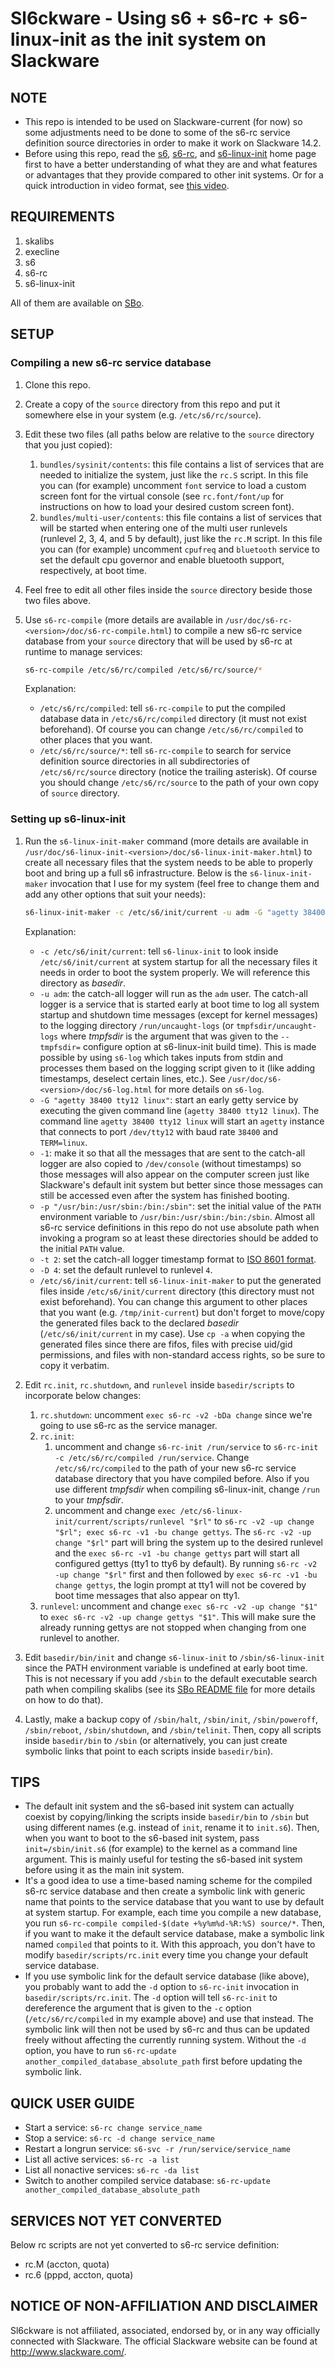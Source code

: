 # Sl6ckware - Using s6 + s6-rc + s6-linux-init as the init system on Slackware

## NOTE
* This repo is intended to be used on Slackware-current (for now) so some adjustments need to be done to some of the s6-rc service definition source directories in order to make it work on Slackware 14.2.
* Before using this repo, read the [s6](https://skarnet.org/software/s6/), [s6-rc](https://skarnet.org/software/s6-rc/), and [s6-linux-init](https://skarnet.org/software/s6-linux-init/) home page first to have a better understanding of what they are and what features or advantages that they provide compared to other init systems. Or for a quick introduction in video format, see [this video](https://www.youtube.com/watch?v=gZqIEstv5lM).

## REQUIREMENTS
1. skalibs
2. execline
3. s6
4. s6-rc
5. s6-linux-init

All of them are available on [SBo](https://slackbuilds.org/).

## SETUP
### Compiling a new s6-rc service database
1. Clone this repo.

2. Create a copy of the `source` directory from this repo and put it somewhere else in your system (e.g. `/etc/s6/rc/source`).

3. Edit these two files (all paths below are relative to the `source` directory that you just copied):
    1. `bundles/sysinit/contents`: this file contains a list of services that are needed to initialize the system, just like the `rc.S` script. In this file you can (for example) uncomment `font` service to load a custom screen font for the virtual console (see `rc.font/font/up` for instructions on how to load your desired custom screen font).
    2. `bundles/multi-user/contents`: this file contains a list of services that will be started when entering one of the multi user runlevels (runlevel 2, 3, 4, and 5 by default), just like the `rc.M` script. In this file you can (for example) uncomment `cpufreq` and `bluetooth` service to set the default cpu governor and enable bluetooth support, respectively, at boot time.

4. Feel free to edit all other files inside the `source` directory beside those two files above.

5. Use `s6-rc-compile` (more details are available in `/usr/doc/s6-rc-<version>/doc/s6-rc-compile.html`) to compile a new s6-rc service database from your `source` directory that will be used by s6-rc at runtime to manage services:

    ```bash
    s6-rc-compile /etc/s6/rc/compiled /etc/s6/rc/source/*
    ```

    Explanation:
    * `/etc/s6/rc/compiled`: tell `s6-rc-compile` to put the compiled database data in `/etc/s6/rc/compiled` directory (it must not exist beforehand). Of course you can change `/etc/s6/rc/compiled` to other places that you want.
    * `/etc/s6/rc/source/*`: tell `s6-rc-compile` to search for service definition source directories in all subdirectories of `/etc/s6/rc/source` directory (notice the trailing asterisk). Of course you should change `/etc/s6/rc/source` to the path of your own copy of `source` directory.

### Setting up s6-linux-init
1. Run the `s6-linux-init-maker` command (more details are available in `/usr/doc/s6-linux-init-<version>/doc/s6-linux-init-maker.html`) to create all necessary files that the system needs to be able to properly boot and bring up a full s6 infrastructure. Below is the `s6-linux-init-maker` invocation that I use for my system (feel free to change them and add any other options that suit your needs):

    ```bash
    s6-linux-init-maker -c /etc/s6/init/current -u adm -G "agetty 38400 tty12 linux" -1 -p "/usr/bin:/usr/sbin:/bin:/sbin" -t 2 -D 4 /etc/s6/init/current
    ```

    Explanation:
    * `-c /etc/s6/init/current`: tell `s6-linux-init` to look inside `/etc/s6/init/current` at system startup for all the necessary files it needs in order to boot the system properly. We will reference this directory as *basedir*.
    * `-u adm`: the catch-all logger will run as the `adm` user. The catch-all logger is a service that is started early at boot time to log all system startup and shutdown time messages (except for kernel messages) to the logging directory `/run/uncaught-logs` (or `tmpfsdir/uncaught-logs` where *tmpfsdir* is the argument that was given to the `--tmpfsdir=` configure option at s6-linux-init build time). This is made possible by using `s6-log` which takes inputs from stdin and processes them based on the logging script given to it (like adding timestamps, deselect certain lines, etc.). See `/usr/doc/s6-<version>/doc/s6-log.html` for more details on `s6-log`.
    * `-G "agetty 38400 tty12 linux"`: start an early getty service by executing the given command line (`agetty 38400 tty12 linux`). The command line `agetty 38400 tty12 linux` will start an `agetty` instance that connects to port `/dev/tty12` with baud rate `38400` and `TERM=linux`.
    * `-1`: make it so that all the messages that are sent to the catch-all logger are also copied to `/dev/console` (without timestamps) so those messages will also appear on the computer screen just like Slackware's default init system but better since those messages can still be accessed even after the system has finished booting.
    * `-p "/usr/bin:/usr/sbin:/bin:/sbin"`: set the initial value of the `PATH` environment variable to `/usr/bin:/usr/sbin:/bin:/sbin`. Almost all s6-rc service definitions in this repo do not use absolute path when invoking a program so at least these directories should be added to the initial `PATH` value.
    * `-t 2`: set the catch-all logger timestamp format to [ISO 8601 format](http://www.iso.org/iso/home/standards/iso8601.htm).
    * `-D 4`: set the default runlevel to runlevel `4`.
    * `/etc/s6/init/current`: tell `s6-linux-init-maker` to put the generated files inside `/etc/s6/init/current` directory (this directory must not exist beforehand). You can change this argument to other places that you want (e.g. `/tmp/init-current`) but don't forget to move/copy the generated files back to the declared *basedir* (`/etc/s6/init/current` in my case). Use `cp -a` when copying the generated files since there are fifos, files with precise uid/gid permissions, and files with non-standard access rights, so be sure to copy it verbatim.

2. Edit `rc.init`, `rc.shutdown`, and `runlevel` inside `basedir/scripts` to incorporate below changes:
    1. `rc.shutdown`: uncomment `exec s6-rc -v2 -bDa change` since we're going to use s6-rc as the service manager.
    2. `rc.init`:
        1. uncomment and change `s6-rc-init /run/service` to `s6-rc-init -c /etc/s6/rc/compiled /run/service`. Change `/etc/s6/rc/compiled` to the path of your new s6-rc service database directory that you have compiled before. Also if you use different *tmpfsdir* when compiling s6-linux-init, change `/run` to your *tmpfsdir*.
        2. uncomment and change `exec /etc/s6-linux-init/current/scripts/runlevel "$rl"` to `s6-rc -v2 -up change "$rl"; exec s6-rc -v1 -bu change gettys`. The `s6-rc -v2 -up change "$rl"` part will bring the system up to the desired runlevel and the `exec s6-rc -v1 -bu change gettys` part will start all configured gettys (tty1 to tty6 by default). By running `s6-rc -v2 -up change "$rl"` first and then followed by `exec s6-rc -v1 -bu change gettys`, the login prompt at tty1 will not be covered by boot time messages that also appear on tty1.
    3. `runlevel`: uncomment and change `exec s6-rc -v2 -up change "$1"` to `exec s6-rc -v2 -up change gettys "$1"`. This will make sure the already running gettys are not stopped when changing from one runlevel to another.

3. Edit `basedir/bin/init` and change `s6-linux-init` to `/sbin/s6-linux-init` since the PATH environment variable is undefined at early boot time. This is not necessary if you add `/sbin` to the default executable search path when compiling skalibs (see its [SBo README file](https://slackbuilds.org/slackbuilds/14.2/libraries/skalibs/README) for more details on how to do that).

4. Lastly, make a backup copy of `/sbin/halt`, `/sbin/init`, `/sbin/poweroff`, `/sbin/reboot`, `/sbin/shutdown`, and `/sbin/telinit`. Then, copy all scripts inside `basedir/bin` to `/sbin` (or alternatively, you can just create symbolic links that point to each scripts inside `basedir/bin`).

## TIPS
* The default init system and the s6-based init system can actually coexist by copying/linking the scripts inside `basedir/bin` to `/sbin` but using different names (e.g. instead of `init`, rename it to `init.s6`). Then, when you want to boot to the s6-based init system, pass `init=/sbin/init.s6` (for example) to the kernel as a command line argument. This is mainly useful for testing the s6-based init system before using it as the main init system.
* It's a good idea to use a time-based naming scheme for the compiled s6-rc service database and then create a symbolic link with generic name that points to the service database that you want to use by default at system startup. For example, each time you compile a new database, you run `s6-rc-compile compiled-$(date +%y%m%d-%R:%S) source/*`. Then, if you want to make it the default service database, make a symbolic link named `compiled` that points to it. With this approach, you don't have to modify `basedir/scripts/rc.init` every time you change your default service database.
* If you use symbolic link for the default service database (like above), you probably want to add the `-d` option to `s6-rc-init` invocation in `basedir/scripts/rc.init`. The `-d` option will tell `s6-rc-init` to dereference the argument that is given to the `-c` option (`/etc/s6/rc/compiled` in my example above) and use that instead. The symbolic link will then not be used by s6-rc and thus can be updated freely without affecting the currently running system. Without the `-d` option, you have to run `s6-rc-update another_compiled_database_absolute_path` first before updating the symbolic link.

## QUICK USER GUIDE
* Start a service: `s6-rc change service_name`
* Stop a service: `s6-rc -d change service_name`
* Restart a longrun service: `s6-svc -r /run/service/service_name`
* List all active services: `s6-rc -a list`
* List all nonactive services: `s6-rc -da list`
* Switch to another compiled service database: `s6-rc-update another_compiled_database_absolute_path`

## SERVICES NOT YET CONVERTED
Below rc scripts are not yet converted to s6-rc service definition:
- rc.M (accton, quota)
- rc.6 (pppd, accton, quota)

## NOTICE OF NON-AFFILIATION AND DISCLAIMER
Sl6ckware is not affiliated, associated, endorsed by, or in any way officially connected with Slackware. The official Slackware website can be found at http://www.slackware.com/.
